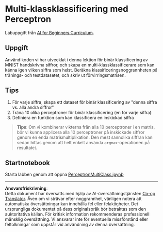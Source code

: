 <!--
CO_OP_TRANSLATOR_METADATA:
{
  "original_hash": "ba5d1eb353d20d3e7181066b3c424b99",
  "translation_date": "2025-08-29T08:26:33+00:00",
  "source_file": "lessons/3-NeuralNetworks/03-Perceptron/lab/README.md",
  "language_code": "sv"
}
-->
# Multi-klassklassificering med Perceptron

Labuppgift från [AI for Beginners Curriculum](https://github.com/microsoft/ai-for-beginners).

## Uppgift

Använd koden vi har utvecklat i denna lektion för binär klassificering av MNIST handskrivna siffror, och skapa en multi-klassklassificerare som kan känna igen vilken siffra som helst. Beräkna klassificeringsnoggrannheten på tränings- och testdatasetet, och skriv ut förvirringsmatrisen.

## Tips

1. För varje siffra, skapa ett dataset för binär klassificering av "denna siffra vs. alla andra siffror"
1. Träna 10 olika perceptroner för binär klassificering (en för varje siffra)
1. Definiera en funktion som kan klassificera en inskickad siffra

> **Tips**: Om vi kombinerar vikterna från alla 10 perceptroner i en matris, bör vi kunna applicera alla 10 perceptroner på inskickade siffror genom en enda matrismultiplikation. Den mest sannolika siffran kan sedan hittas genom att helt enkelt använda `argmax`-operationen på resultatet.

## Startnotebook

Starta labben genom att öppna [PerceptronMultiClass.ipynb](PerceptronMultiClass.ipynb)

---

**Ansvarsfriskrivning**:  
Detta dokument har översatts med hjälp av AI-översättningstjänsten [Co-op Translator](https://github.com/Azure/co-op-translator). Även om vi strävar efter noggrannhet, vänligen notera att automatiska översättningar kan innehålla fel eller felaktigheter. Det ursprungliga dokumentet på dess originalspråk bör betraktas som den auktoritativa källan. För kritisk information rekommenderas professionell mänsklig översättning. Vi ansvarar inte för eventuella missförstånd eller feltolkningar som uppstår vid användning av denna översättning.